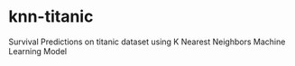 # knn-titanic
Survival Predictions on titanic dataset using K Nearest Neighbors Machine Learning Model
